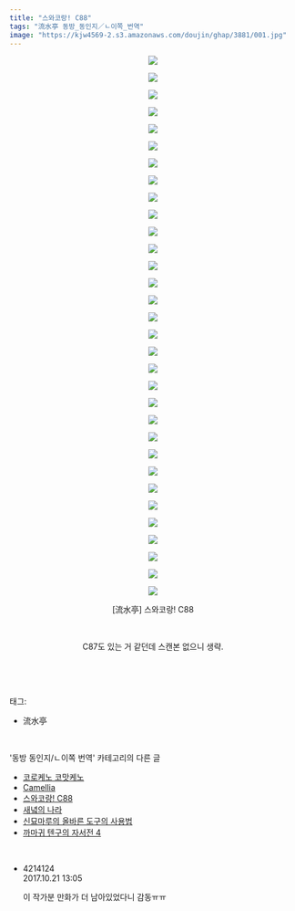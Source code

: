```yaml
---
title: "스와코랑! C88"
tags: "流水亭 동방_동인지／ㄴ이쪽_번역"
image: "https://kjw4569-2.s3.amazonaws.com/doujin/ghap/3881/001.jpg"
---
```

<div class="article">
<p style="text-align: center; clear: none; float: none;"><img src="{{ site.imgserver9 }}/ghap/3881/001.jpg"/></p>
<p style="text-align: center; clear: none; float: none;"><img src="{{ site.imgserver9 }}/ghap/3881/002.jpg"/></p>
<p style="text-align: center; clear: none; float: none;"><img src="{{ site.imgserver9 }}/ghap/3881/003.jpg"/></p>
<p style="text-align: center; clear: none; float: none;"><img src="{{ site.imgserver9 }}/ghap/3881/004.jpg"/></p>
<p style="text-align: center; clear: none; float: none;"><img src="{{ site.imgserver9 }}/ghap/3881/005.jpg"/></p>
<p style="text-align: center; clear: none; float: none;"><img src="{{ site.imgserver9 }}/ghap/3881/006.jpg"/></p>
<p style="text-align: center; clear: none; float: none;"><img src="{{ site.imgserver9 }}/ghap/3881/007.jpg"/></p>
<p style="text-align: center; clear: none; float: none;"><img src="{{ site.imgserver9 }}/ghap/3881/008.jpg"/></p>
<p style="text-align: center; clear: none; float: none;"><img src="{{ site.imgserver9 }}/ghap/3881/009.jpg"/></p>
<p style="text-align: center; clear: none; float: none;"><img src="{{ site.imgserver9 }}/ghap/3881/010.jpg"/></p>
<p style="text-align: center; clear: none; float: none;"><img src="{{ site.imgserver9 }}/ghap/3881/011.jpg"/></p>
<p style="text-align: center; clear: none; float: none;"><img src="{{ site.imgserver9 }}/ghap/3881/012.jpg"/></p>
<p style="text-align: center; clear: none; float: none;"><img src="{{ site.imgserver9 }}/ghap/3881/013.jpg"/></p>
<p style="text-align: center; clear: none; float: none;"><img src="{{ site.imgserver9 }}/ghap/3881/014.jpg"/></p>
<p style="text-align: center; clear: none; float: none;"><img src="{{ site.imgserver9 }}/ghap/3881/015.jpg"/></p>
<p style="text-align: center; clear: none; float: none;"><img src="{{ site.imgserver9 }}/ghap/3881/016.jpg"/></p>
<p style="text-align: center; clear: none; float: none;"><img src="{{ site.imgserver9 }}/ghap/3881/017.jpg"/></p>
<p style="text-align: center; clear: none; float: none;"><img src="{{ site.imgserver9 }}/ghap/3881/018.jpg"/></p>
<p style="text-align: center; clear: none; float: none;"><img src="{{ site.imgserver9 }}/ghap/3881/019.jpg"/></p>
<p style="text-align: center; clear: none; float: none;"><img src="{{ site.imgserver9 }}/ghap/3881/020.jpg"/></p>
<p style="text-align: center; clear: none; float: none;"><img src="{{ site.imgserver9 }}/ghap/3881/021.jpg"/></p>
<p style="text-align: center; clear: none; float: none;"><img src="{{ site.imgserver9 }}/ghap/3881/022.jpg"/></p>
<p style="text-align: center; clear: none; float: none;"><img src="{{ site.imgserver9 }}/ghap/3881/023.jpg"/></p>
<p style="text-align: center; clear: none; float: none;"><img src="{{ site.imgserver9 }}/ghap/3881/024.jpg"/></p>
<p style="text-align: center; clear: none; float: none;"><img src="{{ site.imgserver9 }}/ghap/3881/025.jpg"/></p>
<p style="text-align: center; clear: none; float: none;"><img src="{{ site.imgserver9 }}/ghap/3881/026.jpg"/></p>
<p style="text-align: center; clear: none; float: none;"><img src="{{ site.imgserver9 }}/ghap/3881/027.jpg"/></p>
<p style="text-align: center; clear: none; float: none;"><img src="{{ site.imgserver9 }}/ghap/3881/028.jpg"/></p>
<p style="text-align: center; clear: none; float: none;"><img src="{{ site.imgserver9 }}/ghap/3881/029.jpg"/></p>
<p style="text-align: center; clear: none; float: none;"><img src="{{ site.imgserver9 }}/ghap/3881/030.jpg"/></p>
<p style="text-align: center; clear: none; float: none;"><img src="{{ site.imgserver9 }}/ghap/3881/031.jpg"/></p>
<p style="text-align: center; clear: none; float: none;"><img src="{{ site.imgserver9 }}/ghap/3881/032.jpg"/></p>
<p style="text-align: center; clear: none; float: none;">[流水亭] 스와코랑! C88</p>
<p style="text-align: center; clear: none; float: none;"><br/></p>
<p style="text-align: center; clear: none; float: none;">C87도 있는 거 같던데 스캔본 없으니 생략.</p>
<p><br/></p>
</div><br/>
<div class="tagTrail">
<p>태그: </p>
<ul>
<li>流水亭</li>
</ul>
</div><br/>
<div class="another">
<p>'동방 동인지/ㄴ이쪽 번역' 카테고리의 다른 글</p>
<ul>
<li><a href="/ghap_3937">코로케노 코맛케노</a></li>
<li><a href="/ghap_3927">Camellia</a></li>
<li><a href="/ghap_3881">스와코랑! C88</a></li>
<li><a href="/ghap_3856">새녘의 나라</a></li>
<li><a href="/ghap_3847">신묘마루의 올바른 도구의 사용법</a></li>
<li><a href="/ghap_3845">까마귀 텐구의 자서전 4</a></li>
</ul>
</div><br/>
<div class="cb_module cb_fluid">
<div class="cb_wrt cb_profile">
<div class="comment">
<ul>
<li class="cb_thumb_off" id="comment15110962">
<div class="cb_comment_area">
<div class="cb_info_area">
<div class="cb_section">
<span class="cb_nick_name">4214124</span>
</div>
<div class="cb_section">
<span class="cb_date">2017.10.21 13:05 </span>
</div>
</div>
<div class="cb_dsc_comment">
<p class="cb_dsc">
											이 작가분 만화가 더 남아있었다니 감동ㅠㅠ
										</p>
</div>
</div></li>
</ul>
</div>
</div><!-- commentList close -->
</div><br/>
